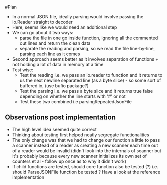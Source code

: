 #Plan


- In a normal JSON file, ideally parsing would involve passing the io.Reader straight to decoder
- Here, seems like we would need an additional step
- We can go about it two ways:
    - parse the file in one go inside function, ignoring all the commented out lines and return the clean data
    - separate the reading and parsing, so we read the file line-by-line, parsing each line as it comes
- Second approach seems better as it involves separation of functions + not holding a lot of data in memory at a time
- Test wise:
    - Test the reading i.e. we pass an io.reader to function and it returns to us the next newline separated line (as a byte slice) - so some sort of buffered io, (use bufio package?)
    - Test the parsing i.e. we pass a byte slice and it returns true false depending on whether the line starts with '#' or not
    - Test these two combined i.e parsingRepeatedJsonFile


## Observations post implementation

- The high level idea seemed quite correct
- Thinking about testing first helped neatly segregate functionalities
- The only change was that we had to change our function a little to pass a scanner instead of a reader as creating a new scanner each time out of a reader would be invalid (didn't look into the internals of scanner but it's probably because every new scanner initializes its own set of counters et al - follow up once as to why it didn't work)
- If child functions are tested, should core function also be tested (?) i.e. should ParseJSONFile function be tested ? Have a look at the reference implementation